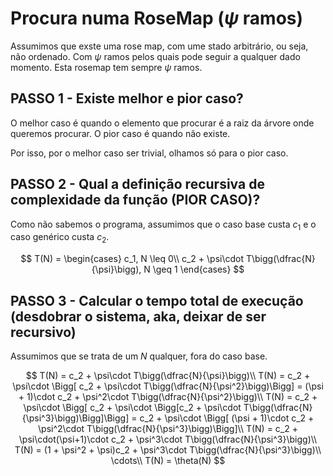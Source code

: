 # Procura numa RoseMap ($\psi$ ramos)

Assumimos que exste uma rose map, com ume stado arbitrário, ou seja, não ordenado. Com $\psi$ ramos pelos quais pode seguir a qualquer dado momento. Esta rosemap tem sempre $\psi$ ramos.

## PASSO 1 - Existe melhor e pior caso?

O melhor caso é quando o elemento que procurar é a raiz da árvore onde queremos procurar. O pior caso é quando não existe.

Por isso, por o melhor caso ser trivial, olhamos só para o pior caso.

## PASSO 2 - Qual a definição recursiva de complexidade da função (PIOR CASO)?
Como não sabemos o programa, assumimos que o caso base custa $c_1$ e o caso genérico custa $c_2$.

$$
T(N) = 
\begin{cases}
c_1, N \leq 0\\
c_2 + \psi\cdot T\bigg(\dfrac{N}{\psi}\bigg), N \geq 1
\end{cases}
$$

## PASSO 3 - Calcular o tempo total de execução (desdobrar o sistema, aka, deixar de ser recursivo)

Assumimos que se trata de um $N$ qualquer, fora do caso base.

$$
T(N) = c_2 + \psi\cdot T\bigg(\dfrac{N}{\psi}\bigg)\\
T(N) = c_2 + \psi\cdot \Bigg[ c_2 + \psi\cdot T\bigg(\dfrac{N}{\psi^2}\bigg)\Bigg] = (\psi + 1)\cdot c_2 + \psi^2\cdot T\bigg(\dfrac{N}{\psi^2}\bigg)\\
T(N) = c_2 + \psi\cdot \Bigg[ c_2 + \psi\cdot \Bigg[c_2 + \psi\cdot T\bigg(\dfrac{N}{\psi^3}\bigg)\Bigg]\Bigg] = c_2 + \psi\cdot \Bigg[ (\psi + 1)\cdot c_2 + \psi^2\cdot T\bigg(\dfrac{N}{\psi^3}\bigg)\Bigg]\\
T(N) = c_2 + \psi\cdot(\psi+1)\cdot c_2 + \psi^3\cdot T\bigg(\dfrac{N}{\psi^3}\bigg)\\
T(N) = (1 + \psi^2 + \psi)c_2 + \psi^3\cdot T\bigg(\dfrac{N}{\psi^3}\bigg)\\
\cdots\\
T(N) = \theta(N)
$$
